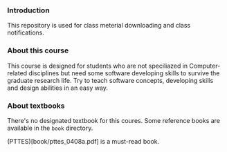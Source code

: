### Introduction

This repository is used for class meterial downloading and class notifications.

### About this course

This course is designed for students who are not speciliazed in Computer-related disciplines but need some software developing skills to survive the graduate research life. Try to teach software concepts, developing skills and design abilities in an easy way. 

### About textbooks

There's no designated textbook for this coures. Some reference books are available in the `book` directory.

(PTTES)[book/pttes\_0408a.pdf] is a must-read book.

